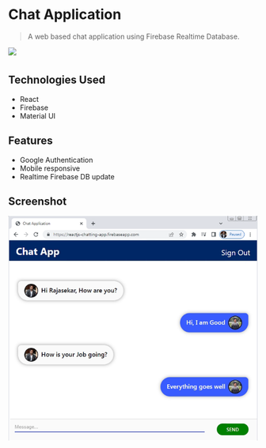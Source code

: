 # Chat Application
> A web based chat application using Firebase Realtime Database.
> 
<a href="https://reactjs-chatting-app.firebaseapp.com/" target="_blank"><img src="https://img.shields.io/badge/Live%20Demo-007FFF?style=for-the-badge&logo=&logoColor=white" style="margin-bottom: 5px;" /></a>

## Technologies Used
- React
- Firebase
- Material UI

## Features
- Google Authentication
- Mobile responsive
- Realtime Firebase DB update

## Screenshot
<img src="https://github.com/raja1205/assets/blob/main/chatting-app-2.png" style="margin-bottom: 5px;" />
